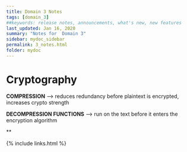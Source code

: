 ```yaml
---
title: Domain 3 Notes
tags: [domain_3]
##keywords: release notes, announcements, what's new, new features
last_updated: Jan 16, 2020
summary: "Notes for  Domain 3"
sidebar: mydoc_sidebar
permalink: 3_notes.html
folder: mydoc
---
```


# Cryptography

**COMPRESSION** --> reduces redundancy before plaintext is encrypted, increases crypto strength

**DECOMPRESSION FUNCTIONS** --> run on the text before it enters the encryption algorithm

**

{% include links.html %}
